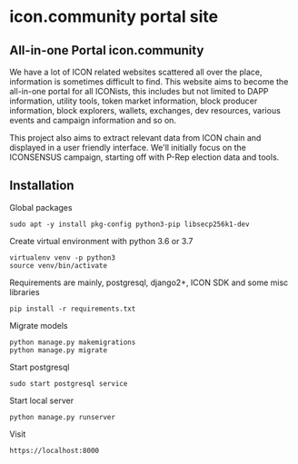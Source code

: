 # icon.community portal site

## All-in-one Portal icon.community

We have a lot of ICON related websites scattered all over the place, information is sometimes difficult to find.
This website aims to become the all-in-one portal for all ICONists, this includes but not limited to DAPP information,
utility tools, token market information, block producer information, block explorers, wallets, exchanges, dev resources,
various events and campaign information and so on.

This project also aims to extract relevant data from ICON chain and displayed in a user friendly interface.
We'll initially focus on the ICONSENSUS campaign, starting off with P-Rep election data and tools.

## Installation

Global packages
```
sudo apt -y install pkg-config python3-pip libsecp256k1-dev 
```

Create virtual environment with python 3.6 or 3.7
```
virtualenv venv -p python3 
source venv/bin/activate 
```

Requirements are mainly, postgresql, django2+, ICON SDK and some misc libraries
```
pip install -r requirements.txt 
```

Migrate models
```
python manage.py makemigrations 
python manage.py migrate 
```

Start postgresql
```
sudo start postgresql service 
```

Start local server
```
python manage.py runserver 
```

Visit
```
https://localhost:8000 
```
